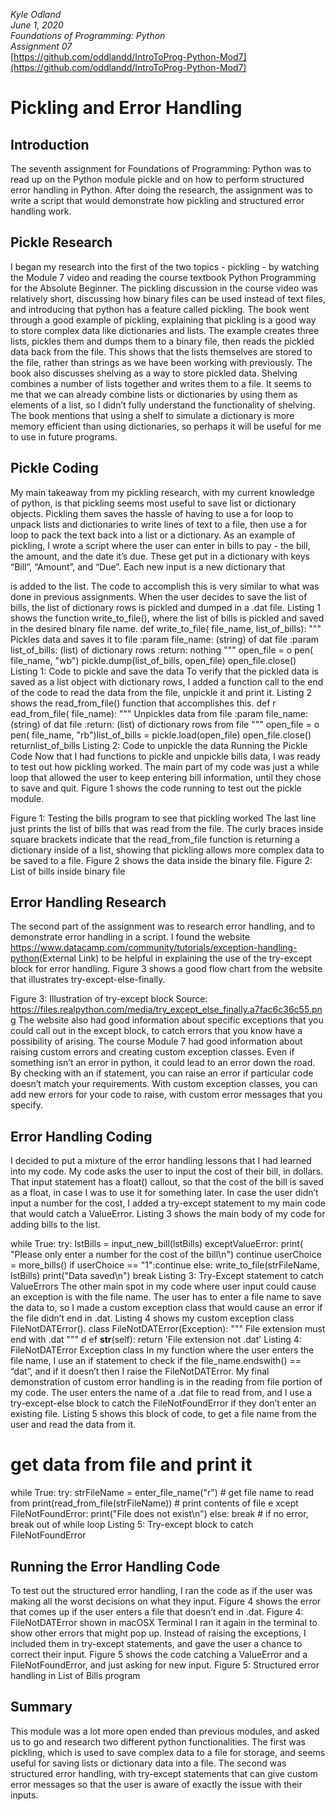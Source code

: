*Kyle Odland*  
*June 1, 2020*  
*Foundations of Programming: Python*  
*Assignment 07*  
[https://github.com/oddlandd/IntroToProg-Python-Mod7](https://github.com/oddlandd/IntroToProg-Python-Mod7)  
# Pickling and Error Handling  
## Introduction  
The seventh assignment for Foundations of Programming: Python was to read up on the Python module pickle and on how to perform structured error handling in Python. After doing the research, the assignment was to write a script that would demonstrate how pickling and structured error handling work.
## Pickle Research
I began my research into the first of the two topics - pickling - by watching the Module 7 video and reading the course textbook Python Programming for the Absolute Beginner.
The pickling discussion in the course video was relatively short, discussing how binary files can be used instead of text files, and introducing that python has a feature called pickling. The book went through a good example of pickling, explaining that pickling is a good way to store complex data like dictionaries and lists. The example creates three lists, pickles them and dumps them to a binary file, then reads the pickled data back from the file. This shows that the lists themselves are stored to the file, rather than strings as we have been working with previously. The book also discusses shelving as a way to store pickled data. Shelving combines a number of lists together and writes them to a file. It seems to me that we can already combine lists or dictionaries by using them as elements of a list, so I didn’t fully understand the functionality of shelving. The book mentions that using a shelf to simulate a dictionary is more memory efficient than using dictionaries, so perhaps it will be useful for me to use in future programs.
## Pickle Coding
My main takeaway from my pickling research, with my current knowledge of python, is that pickling seems most useful to save list or dictionary objects. Pickling them saves the hassle of having to use a for loop to unpack lists and dictionaries to write lines of text to a file, then use a for loop to pack the text back into a list or a dictionary. As an example of pickling, I wrote a script where the user can enter in bills to pay - the bill, the amount, and the date it’s due. These get put in a dictionary with keys “Bill”, “Amount”, and “Due”. Each new input is a new dictionary that
 
 is added to the list. The code to accomplish this is very similar to what was done in previous assignments. When the user decides to save the list of bills, the list of dictionary rows is pickled and dumped in a .dat file. Listing 1 shows the function write_to_file(), where the list of bills is pickled and saved in the desired binary file name.
def w​ rite_to_file(​ file_name, list_of_bills): ​""" Pickles data and saves it to file
:param file_name: (string) of dat file :param list_of_bills: (list) of dictionary rows :return: nothing
"""
​open_file = o​ pen(​ file_name, ​"wb")​ pickle.dump(list_of_bills, open_file) open_file.close()
Listing 1: Code to pickle and save the data
To verify that the pickled data is saved as a list object with dictionary rows, I added a function call to the end of the code to read the data from the file, unpickle it and print it. Listing 2 shows the read_from_file() function that accomplishes this.
def r​ ead_from_file(​ file_name): ​""" Unpickles data from file
:param file_name: (string) of dat file :return: (list) of dictionary rows from file """
​open_file = o​ pen(​ file_name, ​"rb")​ list_of_bills = pickle.load(open_file) open_file.close()
​return ​list_of_bills
Listing 2: Code to unpickle the data
Running the Pickle Code
Now that I had functions to pickle and unpickle bills data, I was ready to test out how pickling worked. The main part of my code was just a while loop that allowed the user to keep entering bill information, until they chose to save and quit. Figure 1 shows the code running to test out the pickle module.

  Figure 1: Testing the bills program to see that pickling worked
The last line just prints the list of bills that was read from the file. The curly braces inside square brackets indicate that the read_from_file function is returning a dictionary inside of a list, showing that pickling allows more complex data to be saved to a file.
Figure 2 shows the data inside the binary file.
Figure 2: List of bills inside binary file
## Error Handling Research
The second part of the assignment was to research error handling, and to demonstrate error handling in a script. I found the website https://www.datacamp.com/community/tutorials/exception-handling-python​ (External Link) to be helpful in explaining the use of the try-except block for error handling. Figure 3 shows a good flow chart from the website that illustrates try-except-else-finally.
  
  Figure 3: Illustration of try-except block
Source: ​https://files.realpython.com/media/try_except_else_finally.a7fac6c36c55.png
The website also had good information about specific exceptions that you could call out in the
except block, to catch errors that you know have a possibility of arising.
The course Module 7 had good information about raising custom errors and creating custom exception classes. Even if something isn’t an error in python, it could lead to an error down the road. By checking with an if statement, you can raise an error if particular code doesn’t match your requirements. With custom exception classes, you can add new errors for your code to raise, with custom error messages that you specify.
## Error Handling Coding
I decided to put a mixture of the error handling lessons that I had learned into my code. My code asks the user to input the cost of their bill, in dollars. That input statement has a float() callout, so that the cost of the bill is saved as a float, in case I was to use it for something later. In case the user didn’t input a number for the cost, I added a try-except statement to my main code that would catch a ValueError. Listing 3 shows the main body of my code for adding bills to the list.
 
 while True​: ​try​:
lstBills = input_new_bill(lstBills) ​except ​ValueError​:
​print​(​"Please only enter a number for the cost of the bill​\n​"​)
​continue
​userChoice = more_bills() ​if ​userChoice == ​"1"​:
​continue else​:
write_to_file(strFileName, lstBills) ​print​(​"Data saved​\n​"​)
​break
Listing 3: Try-Except statement to catch ValueErrors
The other main spot in my code where user input could cause an exception is with the file
name. The user has to enter a file name to save the data to, so I made a custom exception class that would cause an error if the file didn’t end in .dat. Listing 4 shows my custom exception class FileNotDATError().
class ​FileNotDATError​(​Exception​):
​""" File extension must end with .dat """ d​ ef ​__str__​(​self​):
​return ​'File extension not .dat'
Listing 4: FileNotDATError Exception class
In my function where the user enters the file name, I use an if statement to check if the file_name.endswith() == “dat”, and if it doesn’t then I raise the FileNotDATError.
My final demonstration of custom error handling is in the reading from file portion of my code. The user enters the name of a .dat file to read from, and I use a try-except-else block to catch the FileNotFoundError if they don’t enter an existing file. Listing 5 shows this block of code, to get a file name from the user and read the data from it.
# get data from file and print it
while True​: ​try​:
strFileName = enter_file_name(​"r"​) ​# get file name to read from
​print​(read_from_file(strFileName)) ​# print contents of file e​ xcept ​FileNotFoundError​:
​print​(​"File does not exist​\n​"​) ​else​:
​break ​# if no error, break out of while loop
Listing 5: Try-except block to catch FileNotFoundError

## Running the Error Handling Code
To test out the structured error handling, I ran the code as if the user was making all the worst decisions on what they input. Figure 4 shows the error that comes up if the user enters a file that doesn’t end in .dat.
Figure 4: FileNotDATError shown in macOSX Terminal
I ran it again in the terminal to show other errors that might pop up. Instead of raising the exceptions, I included them in try-except statements, and gave the user a chance to correct their input. Figure 5 shows the code catching a ValueError and a FileNotFoundError, and just asking for new input.
Figure 5: Structured error handling in List of Bills program
  
## Summary
This module was a lot more open ended than previous modules, and asked us to go and research two different python functionalities. The first was pickling, which is used to save complex data to a file for storage, and seems useful for saving lists or dictionary data into a file. The second was structured error handling, with try-except statements that can give custom error messages so that the user is aware of exactly the issue with their inputs.
